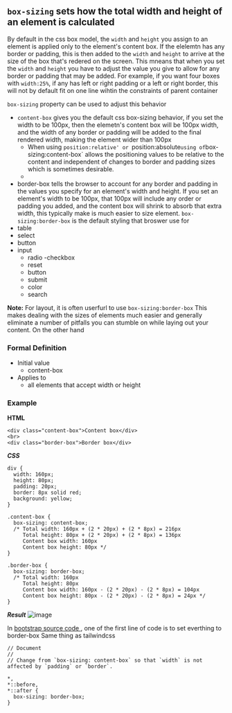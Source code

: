 ## `box-sizing` sets how the total width and height of an element is calculated
By default in the css box model, the `width` and `height` you assign to an element is applied only to the element's content box. If the elelemtn has any border or padding, this is then added to the `width` and `height` to arrive at the size of the box that's redered on the screen. This mneans that when you set the `width` and `height` you have to adjust the value you give to allow for any border or padding that may be added. For example, if you want four boxes with `width:25%`, if any has left or right padding or a left or right border, this will not by default fit on one line wihtin the constraints of parent container

`box-sizing` property can be used to adjust this behavior
- `content-box` gives you the default css box-sizing behavior, if you set the width to be 100px, then the elemetn's content box will be 100px width, and the width of any border or padding will be added to the final rendered width, making the element wider than 100px
  - When using `position:relative' or `position:absolute` using of `box-sizing:content-box` allows the positioning values to be relative to the content and independent of changes to border and padding sizes which is sometimes desirable.
  -  
- border-box tells the browser to account for any border and padding in the values you specify for an element's width and height. If you set an element's width to be 100px, that 100px will include any order or padding you added, and the content box will shrink to absorb that extra width, this typically make is much easier to size element. `box-sizing:border-box` is the default styling that broswer use for 
 - table
 - select
 - button
 - input
   - radio
    -checkbox
    - reset
    - button
    - submit
    - color
    - search 

**Note:** For layout, it is often userfurl to use `box-sizing:border-box` This makes dealing with the sizes of elements much easier and generally eliminate a number of pitfalls you can stumble on while laying out your content. On the other hand

### Formal Definition
- Initial value
  - content-box   
- Applies to
  - all elements that accept width or height 

### Example
 **HTML**
 ```
 <div class="content-box">Content box</div>
<br>
<div class="border-box">Border box</div>
 ```
 ***CSS***
```
div {
  width: 160px;
  height: 80px;
  padding: 20px;
  border: 8px solid red;
  background: yellow;
}

.content-box {
  box-sizing: content-box;
  /* Total width: 160px + (2 * 20px) + (2 * 8px) = 216px
     Total height: 80px + (2 * 20px) + (2 * 8px) = 136px
     Content box width: 160px
     Content box height: 80px */
}

.border-box {
  box-sizing: border-box;
  /* Total width: 160px
     Total height: 80px
     Content box width: 160px - (2 * 20px) - (2 * 8px) = 104px
     Content box height: 80px - (2 * 20px) - (2 * 8px) = 24px */
}

```
***Result***
![image](https://user-images.githubusercontent.com/12564206/131061567-8d55c183-7904-440a-a917-0bc168ba2f5a.png)

In [bootstrap source code ](https://github.com/twbs/bootstrap/blob/main/scss/_reboot.scss), one of the first line of code is to set everthing to border-box
Same thing as tailwindcss
```
// Document
//
// Change from `box-sizing: content-box` so that `width` is not affected by `padding` or `border`.

*,
*::before,
*::after {
  box-sizing: border-box;
}

```
